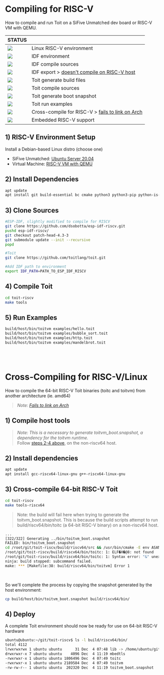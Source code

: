 # Compiling for RISC-V

How to compile  and run Toit on a SiFive Unmatched dev board or RISC-V VM with QEMU. 

| STATUS | |
| ------------- | ------------- |
| ![](https://img.shields.io/static/v1?label=&message=SUCCESS&color=green) | Linux RISC-V environment |
| ![](https://img.shields.io/static/v1?label=&message=SUCCESS&color=green) | IDF environment |
| ![](https://img.shields.io/static/v1?label=&message=SUCCESS&color=green) | IDF compile sources |
| ![](https://img.shields.io/static/v1?label=&message=FAILURE&color=red) | IDF export > [doesn't compile on RISC-V host](https://github.com/dsobotta/toit-riscv/issues/4) |
| ![](https://img.shields.io/static/v1?label=&message=SUCCESS&color=green)| Toit generate build files |
| ![](https://img.shields.io/static/v1?label=&message=SUCCESS&color=green) | Toit compile sources |
| ![](https://img.shields.io/static/v1?label=&message=SUCCESS&color=green)| Toit generate boot snapshot |
| ![](https://img.shields.io/static/v1?label=&message=SUCCESS&color=green) | Toit run examples |
| ![](https://img.shields.io/static/v1?label=&message=PARTIAL&color=yellow) | Cross-compile for RISC-V > [fails to link on Arch](https://github.com/dsobotta/toit-riscv/issues/6)|
| ![](https://img.shields.io/static/v1?label=&message=TODO&color=orange) | Embedded RISC-V support |


## 1) RISC-V Environment Setup
Install a Debian-based Linux distro (choose one)
- SiFive Unmatched: [Ubuntu Server 20.04](https://ubuntu.com/tutorials/how-to-install-ubuntu-on-risc-v-hifive-boards#1-overview)
- Virtual Machine: [RISC-V VM with QEMU](https://colatkinson.site/linux/riscv/2021/01/27/riscv-qemu/)

## 2) Install Dependencies
``` sh
apt update
apt install git build-essential bc cmake python3 python3-pip python-is-python3 libffi-dev libssl-dev cargo golang ninja-build
```

## 3) Clone Sources 
``` sh
#ESP-IDF, slightly modified to compile for RISCV
git clone https://github.com/dsobotta/esp-idf-riscv.git
pushd esp-idf-riscv/
git checkout patch-head-4.3-3
git submodule update --init --recursive
popd

#Toit
git clone https://github.com/toitlang/toit.git

#Add IDF path to environment
export IDF_PATH=PATH_TO_ESP_IDF_RISCV
```

## 4) Compile Toit
``` sh
cd toit-riscv
make tools
```

## 5) Run Examples
``` sh
build/host/bin/toitvm examples/hello.toit
build/host/bin/toitvm examples/bubble_sort.toit
build/host/bin/toitvm examples/http.toit
build/host/bin/toitvm examples/mandelbrot.toit
```
</br>
</br>

# Cross-Compiling for RISC-V/Linux

How to compile the 64-bit RISC-V Toit binaries (toitc and toitvm) from another architecture (ie. amd64)
> *Note: [Fails to link on Arch](https://github.com/dsobotta/toit-riscv/issues/6)* 

## 1) Compile host tools
> *Note: This is a necessary to generate toitvm_boot.snapshot, a dependency for the toitvm runtime.* </br> 
Follow [steps 2-4 above](https://github.com/dsobotta/toit-riscv#2-install-dependencies), on the non-riscv64 host.

## 2) Install dependencies
``` sh
apt update
apt install gcc-riscv64-linux-gnu g++-riscv64-linux-gnu
```

## 3) Cross-compile 64-bit RISC-V Toit
``` sh
cd toit-riscv
make tools-riscv64
```

> Note: the build will fail here when trying to generate the toitvm_boot.snapshot.  This is because the build scripts attempt to run build/riscv64/bin/toitc (a 64-bit RISC-V binary) on a non-riscv64 host.
``` sh
...
[322/322] Generating ../bin/toitvm_boot.snapshot
FAILED: bin/toitvm_boot.snapshot 
cd /root/git/toit-riscv/build/riscv64/src && /usr/bin/cmake -E env ASAN_OPTIONS=detect_leaks=false ASAN_OPTIONS=detect_leaks=false /root/git/toit-riscv/build/riscv64/bin/toitc --dependency-file /root/git/toit-riscv/build/riscv64/src/boot.dep --dependency-format ninja -w /root/git/toit-riscv/build/riscv64/bin/toitvm_boot.snapshot /root/git/toit-riscv/tools/toitvm_boot.toit
/root/git/toit-riscv/build/riscv64/bin/toitc: 1: ELF�X�@8: not found
/root/git/toit-riscv/build/riscv64/bin/toitc: 1: Syntax error: "&" unexpected
ninja: build stopped: subcommand failed.
make: *** [Makefile:38: build/riscv64/bin/toitvm] Error 1
```
</br>

So we'll complete the process by copying the snapshot generated by the host environment: 
``` sh
cp build/host/bin/toitvm_boot.snapshot build/riscv64/bin/
```

## 4) Deploy
A complete Toit environment should now be ready for use on 64-bit RISC-V hardware
``` sh
ubuntu@ubuntu:~/git/toit-riscv$ ls -l build/riscv64/bin/
total 4112
lrwxrwxrwx 1 ubuntu ubuntu      31 Dec  4 07:48 lib -> /home/ubuntu/git/toit-riscv/lib
drwxrwxr-x 7 ubuntu ubuntu    4096 Dec  4 11:19 mbedtls
-rwxrwxr-x 1 ubuntu ubuntu 1806496 Dec  4 07:49 toitc
-rwxrwxr-x 1 ubuntu ubuntu 2189584 Dec  4 07:49 toitvm
-rw-rw-r-- 1 ubuntu ubuntu  202320 Dec  4 11:19 toitvm_boot.snapshot
```
</br>
</br>

